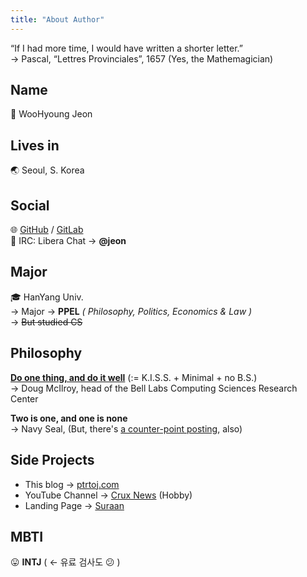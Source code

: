 ```yaml
---
title: "About Author"
---
```


“If I had more time, I would have written a shorter letter.”\
→ Pascal, “Lettres Provinciales”, 1657
(Yes, the Mathemagician)

## Name

🔖 WooHyoung Jeon

## Lives in

🌏 Seoul, S. Korea

## Social

🌐 [GitHub](https://github.com/ptrtoj) / [GitLab](https://gitlab.com/jeonwh)\
💬 IRC: Libera Chat → **@jeon**

## Major

🎓 HanYang Univ.\
→ Major → **PPEL** _( Philosophy, Politics, Economics & Law )_\
→ ~~But studied CS~~

## Philosophy

**[Do one thing, and do it well](https://en.wikipedia.org/wiki/Unix_philosophy)** (:= K.I.S.S. + Minimal + no B.S.)\
→ Doug McIlroy, head of the Bell Labs Computing Sciences Research Center

**Two is one, and one is none**\
→ Navy Seal, (But, there's [a counter-point posting](http://graywolfsurvival.com/208978/the-two-is-one-and-one-is-none-fallacy), also)

## Side Projects

- This blog → [ptrtoj.com](https://ptrtoj.com)
- YouTube Channel → [Crux News](https://www.youtube.com/@뉴스채널) (Hobby)
- Landing Page → [Suraan](https://suraan.com)

## MBTI

😛 **INTJ** ( ← 유료 검사도 😕 )
